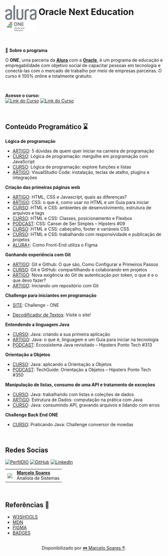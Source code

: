 <h1>
    <a href="https://cursos.alura.com.br/">
    <img align="center" width="100px" src="./img/logo-alura.svg"></a>
    <span><b>Oracle Next Education</b></span>
    <img align="center" width="100px" src="./img/logo-one.webp"></a>
</h1>
<br>

🎯 **Sobre o programa** 

O **ONE**, uma parceria da [**Alura**](https://www.alura.com.br/) com a [**Oracle**](https://www.oracle.com/br/), é um programa de educação e empregabilidade com objetivo social de capacitar pessoas em tecnologia e conectá-las com o mercado de trabalho por meio de empresas parceiras. O curso é 100% online e totalmente gratuito.

<br>

**Acesse o curso:** <br>
[![Link do Curso](https://img.shields.io/badge/▶-000?style=for-the-badge&logo=movie&logoColor=E94D5F)](https://cursos.alura.com.br/formacao-logica-de-programacao-turma-6-oracle-one) 
[![Link do Curso](https://img.shields.io/badge/Oracle%20Next%20Education-E94D5F?style=for-the-badge)](https://cursos.alura.com.br/formacao-logica-de-programacao-turma-6-oracle-one) 

<br>

## Conteúdo Programático ⌛

**Lógica de programação**

- [ARTIGO](https://www.alura.com.br/artigos/5-duvidas-de-quem-quer-iniciar-na-carreira-de-programacao?_gl=1*mr2av5*_ga*OTgyNjY4ODg3LjE3MDUyNjg1NDY.*_ga_1EPWSW3PCS*MTcwNzM4NjgyMC44MS4xLjE3MDczODY4MjEuMC4wLjA.*_fplc*ejJydGlYV1c1RXR0RFRTYWt6VkQxS29PbDVDNXN2M3UlMkJ6TExTVG0lMkY2VzMyJTJCQXd3b2VNcHFLSExMOUhFSjNhM3RoSFVsJTJCUzRKSjBPbTNBbkVUWEZ4Vm9WZERVUFQxJTJGckMlMkJiRklxMUxKcTQxc0FwUkQlMkYyQmxBMDRLMzJENlElM0QlM0Q.): 5 dúvidas de quem quer iniciar na carreira de programação
- [CURSO](https://cursos.alura.com.br/course/logica-programacao-mergulhe-programacao-javascript): Lógica de programação: mergulhe em programação com JavaScript
- [CURSO](https://cursos.alura.com.br/course/logica-programacao-funcoes-listas): Lógica de programação: explore funções e listas
- [ARTIGO](https://www.alura.com.br/artigos/visualstudio-code-instalacao-teclas-de-atalho-plugins-e-integracoes?_gl=1*xjnve4*_ga*OTgyNjY4ODg3LjE3MDUyNjg1NDY.*_ga_1EPWSW3PCS*MTcwNzM4NjgyMC44MS4xLjE3MDczODcyNjIuMC4wLjA.*_fplc*ejJydGlYV1c1RXR0RFRTYWt6VkQxS29PbDVDNXN2M3UlMkJ6TExTVG0lMkY2VzMyJTJCQXd3b2VNcHFLSExMOUhFSjNhM3RoSFVsJTJCUzRKSjBPbTNBbkVUWEZ4Vm9WZERVUFQxJTJGckMlMkJiRklxMUxKcTQxc0FwUkQlMkYyQmxBMDRLMzJENlElM0QlM0Q.): VisualStudio Code: instalação, teclas de atalho, plugins e integrações


**Criação das primeiras páginas web**

- [ARTIGO](https://www.alura.com.br/artigos/html-css-e-js-definicoes?_gl=1*uy9dtn*_ga*OTgyNjY4ODg3LjE3MDUyNjg1NDY.*_ga_1EPWSW3PCS*MTcwNzM4NjgyMC44MS4xLjE3MDczODcyNjIuMC4wLjA.*_fplc*ejJydGlYV1c1RXR0RFRTYWt6VkQxS29PbDVDNXN2M3UlMkJ6TExTVG0lMkY2VzMyJTJCQXd3b2VNcHFLSExMOUhFSjNhM3RoSFVsJTJCUzRKSjBPbTNBbkVUWEZ4Vm9WZERVUFQxJTJGckMlMkJiRklxMUxKcTQxc0FwUkQlMkYyQmxBMDRLMzJENlElM0QlM0Q.): HTML, CSS e Javascript, quais as diferenças?
- [ARTIGO](https://www.alura.com.br/artigos/css?_gl=1*uy9dtn*_ga*OTgyNjY4ODg3LjE3MDUyNjg1NDY.*_ga_1EPWSW3PCS*MTcwNzM4NjgyMC44MS4xLjE3MDczODcyNjIuMC4wLjA.*_fplc*ejJydGlYV1c1RXR0RFRTYWt6VkQxS29PbDVDNXN2M3UlMkJ6TExTVG0lMkY2VzMyJTJCQXd3b2VNcHFLSExMOUhFSjNhM3RoSFVsJTJCUzRKSjBPbTNBbkVUWEZ4Vm9WZERVUFQxJTJGckMlMkJiRklxMUxKcTQxc0FwUkQlMkYyQmxBMDRLMzJENlElM0QlM0Q.): CSS: o que é, como usar no HTML e um Guia para iniciar
- [CURSO](https://cursos.alura.com.br/course/html-css-ambiente-arquivos-tags): HTML e CSS: ambientes de desenvolvimento, estrutura de arquivos e tags
- [CURSO](https://cursos.alura.com.br/course/html-css-classes-posicionamento-flexbox): HTML e CSS: Classes, posicionamento e Flexbox
- [PODCAST](https://cursos.alura.com.br/extra/hipsterstech/css-cansei-de-ser-simples-hipsters-09-a577): CSS: Cansei de Ser Simples – Hipsters #09
- [CURSO](https://cursos.alura.com.br/course/html-css-cabecalho-footer-variaveis-css): HTML e CSS: cabeçalho, footer e variáveis CSS
- [CURSO](https://cursos.alura.com.br/course/html-css-responsividade-publicacao-projetos): HTML e CSS: trabalhando com responsividade e publicação de projetos
- [ALURA+](https://cursos.alura.com.br/extra/alura-mais/como-front-end-utiliza-o-figma-c858): Como Front-End utiliza o Figma

**Ganhando experiência com Git**

- [ARTIGO](https://www.alura.com.br/artigos/o-que-e-git-github?_gl=1*78nvrc*_ga*OTgyNjY4ODg3LjE3MDUyNjg1NDY.*_ga_1EPWSW3PCS*MTcwNzM4NjgyMC44MS4xLjE3MDczODcyNjIuMC4wLjA.*_fplc*ejJydGlYV1c1RXR0RFRTYWt6VkQxS29PbDVDNXN2M3UlMkJ6TExTVG0lMkY2VzMyJTJCQXd3b2VNcHFLSExMOUhFSjNhM3RoSFVsJTJCUzRKSjBPbTNBbkVUWEZ4Vm9WZERVUFQxJTJGckMlMkJiRklxMUxKcTQxc0FwUkQlMkYyQmxBMDRLMzJENlElM0QlM0Q.): Git e Github: O que são, Como Configurar e Primeiros Passos
- [CURSO](https://cursos.alura.com.br/course/git-github-compartilhando-colaborando-projetos): Git e GitHub: compartilhando e colaborando em projetos
- [ARTIGO](https://www.alura.com.br/artigos/nova-exigencia-do-git-de-autenticacao-por-token-o-que-e-o-que-devo-fazer?_gl=1*1wdqaos*_ga*OTgyNjY4ODg3LjE3MDUyNjg1NDY.*_ga_1EPWSW3PCS*MTcwNzM4NjgyMC44MS4xLjE3MDczODcyNjIuMC4wLjA.*_fplc*ejJydGlYV1c1RXR0RFRTYWt6VkQxS29PbDVDNXN2M3UlMkJ6TExTVG0lMkY2VzMyJTJCQXd3b2VNcHFLSExMOUhFSjNhM3RoSFVsJTJCUzRKSjBPbTNBbkVUWEZ4Vm9WZERVUFQxJTJGckMlMkJiRklxMUxKcTQxc0FwUkQlMkYyQmxBMDRLMzJENlElM0QlM0Q.): Nova exigência do Git de autenticação por token, o que é e o que devo fazer?
- [ARTIGO](https://www.alura.com.br/artigos/iniciando-repositorio-git?_gl=1*1wdqaos*_ga*OTgyNjY4ODg3LjE3MDUyNjg1NDY.*_ga_1EPWSW3PCS*MTcwNzM4NjgyMC44MS4xLjE3MDczODcyNjIuMC4wLjA.*_fplc*ejJydGlYV1c1RXR0RFRTYWt6VkQxS29PbDVDNXN2M3UlMkJ6TExTVG0lMkY2VzMyJTJCQXd3b2VNcHFLSExMOUhFSjNhM3RoSFVsJTJCUzRKSjBPbTNBbkVUWEZ4Vm9WZERVUFQxJTJGckMlMkJiRklxMUxKcTQxc0FwUkQlMkYyQmxBMDRLMzJENlElM0QlM0Q.): Iniciando um repositório com Git

**Challenge para iniciantes em programação**

- [SITE](https://www.alura.com.br/challenges/challenge-one-logica?_gl=1*t2twll*_ga*OTgyNjY4ODg3LjE3MDUyNjg1NDY.*_ga_1EPWSW3PCS*MTcwNzM4NjgyMC44MS4xLjE3MDczODcyNjIuMC4wLjA.*_fplc*ejJydGlYV1c1RXR0RFRTYWt6VkQxS29PbDVDNXN2M3UlMkJ6TExTVG0lMkY2VzMyJTJCQXd3b2VNcHFLSExMOUhFSjNhM3RoSFVsJTJCUzRKSjBPbTNBbkVUWEZ4Vm9WZERVUFQxJTJGckMlMkJiRklxMUxKcTQxc0FwUkQlMkYyQmxBMDRLMzJENlElM0QlM0Q.): Challenge - ONE

- [Decodificador de Textos](https://mdsoare.github.io/decodificador/): Visite o site!


**Entendendo a linguagem Java**

- [CURSO](https://cursos.alura.com.br/course/java-criando-primeira-aplicacao): Java: criando a sua primeira aplicação
- [ARTIGO](https://www.alura.com.br/artigos/java?_gl=1*1bllyb2*_ga*NjUzNTI4NjEzLjE3MTIwODAxNDE.*_ga_1EPWSW3PCS*MTcxNTQ3OTAzMi43My4xLjE3MTU0ODQxNDcuMC4wLjA.*_fplc*NnpQWUlrWGd2cFB1YWhNRnZ5cXNUSDlLVXRja3BjcEY5NUdOUENuRXN4a3RCM3JXd3JIdExMeTBHY0UlMkJyUVNFOTIxcVVZM1BKSkVHZ2R5b0dlVGRvTVRZUXhzZWFZcmZZZkp5byUyRlpQZUxaSUFKQ0NBRDVIeWlaeXQxU1l6USUzRCUzRA..): Java: o que é, linguagem e um Guia para iniciar na tecnologia
- [PODCAST](https://cursos.alura.com.br/extra/hipsterstech/ecossistema-java-revisitado-hipsters-ponto-tech-313-a1597): Ecossistema Java revisitado – Hipsters Ponto Tech #313

**Orientação a Objetos**

- [CURSO](https://cursos.alura.com.br/course/java-aplicando-orientacao-objetos): Java: aplicando a Orientação a Objetos
- [PODCAST](https://cursos.alura.com.br/extra/hipsterstech/techguide-orientacao-a-objetos-hipsters-ponto-tech-350-a2013): TechGuide: Orientação a Objetos – Hipsters Ponto Tech #350

**Manipulação de listas, consumo de uma API e tratamento de exceções**

- [CURSO](https://cursos.alura.com.br/course/java-listas-colecoes-dados): Java: trabalhando com listas e coleções de dados
- [ARTIGO](https://www.alura.com.br/artigos/estrutura-dados-computacao-na-pratica-com-java?_gl=1*yde0pl*_ga*NjUzNTI4NjEzLjE3MTIwODAxNDE.*_ga_1EPWSW3PCS*MTcxNTQ3OTAzMi43My4xLjE3MTU0ODQxNDcuMC4wLjA.*_fplc*NnpQWUlrWGd2cFB1YWhNRnZ5cXNUSDlLVXRja3BjcEY5NUdOUENuRXN4a3RCM3JXd3JIdExMeTBHY0UlMkJyUVNFOTIxcVVZM1BKSkVHZ2R5b0dlVGRvTVRZUXhzZWFZcmZZZkp5byUyRlpQZUxaSUFKQ0NBRDVIeWlaeXQxU1l6USUzRCUzRA..): Estrutura de Dados: computação na prática com Java
- [CURSO](https://cursos.alura.com.br/course/java-consumindo-api-gravando-arquivos-lidando-erros): Java: consumindo API, gravando arquivos e lidando com erros

**Challenge Back End ONE**

- [CURSO](https://cursos.alura.com.br/course/praticando-java-construindo-conversor-moedas): Praticando Java: Challenge conversor de moedas

<br>

## Redes Socias

[![PerfilDIO](https://img.shields.io/badge/DIO-0077B5?style=for-the-badge&logo=dio&logoColor=white)](https://web.dio.me/users/marcelo_soares92)
[![GitHub](https://img.shields.io/badge/GitHub-000?style=for-the-badge&logo=github&logoColor=30A3DC)](https://github.com/Mdsoare/)
[![LinkedIn](https://img.shields.io/badge/LinkedIn-0077B5?style=for-the-badge&logo=linkedin&logoColor=white)](https://www.linkedin.com/in/marcelodsoares/) 

<table>
  <tr>
    <td>
      <img width="80px" align="center" src="https://avatars.githubusercontent.com/Mdsoare"/>
    </td>
    <td align="left">
      <a href="https://github.com/Mdsoare">
        <span><b>Marcelo Soares</b></span>
      </a>
      <br>
      <span>Analista de Sistemas</span>
    </td>
  </tr>
</table>

<br>

## Referências 🔎

- [W3SHOOLS](https://www.w3schools.com/)
- [MDN](https://developer.mozilla.org/pt-BR/)
- [FIGMA](https://www.figma.com/)
- [BADGES](https://hendrasob.github.io/badges/)

##
<div align="center">Disponibilizado por <a href="https://github.com/Mdsoare">🕶 Marcelo Soares ®</a>.</div>

